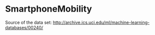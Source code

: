 # SmartphoneMobility

Source of the data set:
http://archive.ics.uci.edu/ml/machine-learning-databases/00240/
